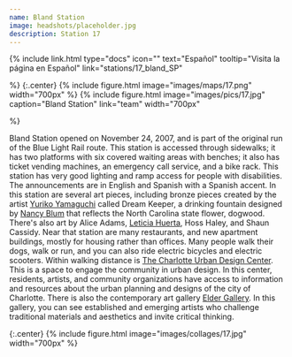 ```yaml
---
name: Bland Station
image: headshots/placeholder.jpg
description: Station 17
---
```


{%
  include link.html
  type="docs"
  icon=""
  text="Español"
  tooltip="Visita la página en Español"
  link="stations/17_bland_SP"

%}
{:.center}
{%
  include figure.html
  image="images/maps/17.png"
  width="700px"
%}
{%
  include figure.html
  image="images/pics/17.jpg"
  caption="Bland Station"
  link="team"
  width="700px"

%}


Bland Station opened on November 24, 2007, and is part of the original run of the Blue Light Rail route. This station is accessed through sidewalks; it has two platforms with six covered waiting areas with benches; it also has ticket vending machines, an emergency call service, and a bike rack. This station has very good lighting and ramp access for people with disabilities. The announcements are in English and Spanish with a Spanish accent.
In this station are several art pieces, including bronze pieces created by the artist [Yuriko Yamaguchi](https://yurikoyamaguchi.com/public-art/) called Dream Keeper, a drinking fountain designed by [Nancy Blum](http://nancyblum.com/) that reflects the North Carolina state flower, dogwood. There's also art by Alice Adams, [Leticia Huerta](http://www.leticiahuerta.com/), Hoss Haley, and Shaun Cassidy.
Near that station are many restaurants, and new apartment buildings, mostly for housing rather than offices. Many people walk their dogs, walk or run, and you can also ride electric bicycles and electric scooters.
Within walking distance is [The Charlotte Urban Design Center](https://www.charlottenc.gov/Growth-and-Development/Planning-and-Development/Planning/Urban-Design). This is a space to engage the community in urban design. In this center, residents, artists, and community organizations have access to information and resources about the urban planning and designs of the city of Charlotte. There is also the contemporary art gallery [Elder Gallery](https://eldergalleryclt.com/). In this gallery, you can see established and emerging artists who challenge traditional materials and aesthetics and invite critical thinking.

{:.center}
{%
include figure.html
image="images/collages/17.jpg"
width="700px"
%}
